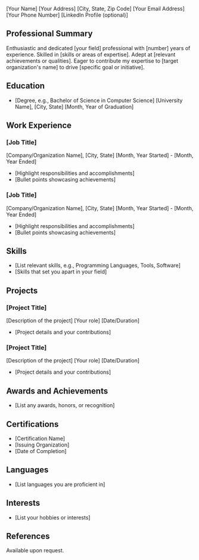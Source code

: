 [Your Name]
[Your Address]
[City, State, Zip Code]
[Your Email Address]
[Your Phone Number]
[LinkedIn Profile (optional)]

## Professional Summary

Enthusiastic and dedicated [your field] professional with [number] years of experience. Skilled in [skills or areas of expertise]. Adept at [relevant achievements or qualities]. Eager to contribute my expertise to [target organization's name] to drive [specific goal or initiative].

## Education

- [Degree, e.g., Bachelor of Science in Computer Science]
  [University Name], [City, State]
  [Month, Year of Graduation]
  
## Work Experience

### [Job Title]
[Company/Organization Name], [City, State]
[Month, Year Started] - [Month, Year Ended]

- [Highlight responsibilities and accomplishments]
- [Bullet points showcasing achievements]

### [Job Title]
[Company/Organization Name], [City, State]
[Month, Year Started] - [Month, Year Ended]

- [Highlight responsibilities and accomplishments]
- [Bullet points showcasing achievements]

## Skills

- [List relevant skills, e.g., Programming Languages, Tools, Software]
- [Skills that set you apart in your field]

## Projects

### [Project Title]
[Description of the project]
[Your role]
[Date/Duration]

- [Project details and your contributions]

### [Project Title]
[Description of the project]
[Your role]
[Date/Duration]

- [Project details and your contributions]

## Awards and Achievements

- [List any awards, honors, or recognition]

## Certifications

- [Certification Name]
- [Issuing Organization]
- [Date of Completion]

## Languages

- [List languages you are proficient in]

## Interests

- [List your hobbies or interests]

## References

Available upon request.


